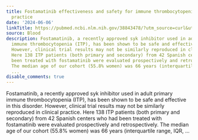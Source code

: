 ```yaml
---
title: Fostamatinib effectiveness and safety for immune thrombocytopenia in clinical
  practice
date: '2024-06-06'
linkTitle: https://pubmed.ncbi.nlm.nih.gov/38843478/?utm_source=curl&utm_medium=rss&utm_campaign=journals&utm_content=7603509&fc=None&ff=20240607181525&v=2.18.0.post9+e462414
source: Blood
description: Fostamatinib, a recently approved syk inhibitor used in adult primary
  immune thrombocytopenia (ITP), has been shown to be safe and effective in this disorder.
  However, clinical trial results may not be similarly reproduced in clinical practice.
  Here 138 ITP patients (both primary and secondary) from 42 Spanish centers who had
  been treated with fostamatinib were evaluated prospectively and retrospectively.
  The median age of our cohort (55.8% women) was 66 years (interquartile range, IQR,
  ...
disable_comments: true
---
```

Fostamatinib, a recently approved syk inhibitor used in adult primary immune thrombocytopenia (ITP), has been shown to be safe and effective in this disorder. However, clinical trial results may not be similarly reproduced in clinical practice. Here 138 ITP patients (both primary and secondary) from 42 Spanish centers who had been treated with fostamatinib were evaluated prospectively and retrospectively. The median age of our cohort (55.8% women) was 66 years (interquartile range, IQR, ...